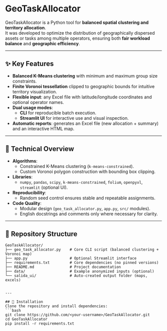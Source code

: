 # GeoTaskAllocator

GeoTaskAllocator is a Python tool for **balanced spatial clustering and territory allocation**.  
It was developed to optimize the distribution of geographically dispersed assets or tasks among multiple operators, ensuring both **fair workload balance** and **geographic efficiency**.

---

## ✨ Key Features
- **Balanced K-Means clustering** with minimum and maximum group size constraints.  
- **Finite Voronoi tessellation** clipped to geographic bounds for intuitive territory visualization.  
- **Flexible input**: any Excel file with latitude/longitude coordinates and optional operator names.  
- **Dual usage modes**:  
  - **CLI** for reproducible batch execution.  
  - **Streamlit UI** for interactive use and visual inspection.  
- **Automatic reports**: generates an Excel file (new allocation + summary) and an interactive HTML map.

---

## 🔧 Technical Overview
- **Algorithms**:  
  - Constrained K-Means clustering (`k-means-constrained`).  
  - Custom Voronoi polygon construction with bounding box clipping.  
- **Libraries**:  
  - `numpy`, `pandas`, `scipy`, `k-means-constrained`, `folium`, `openpyxl`, `streamlit` (optional UI).  
- **Reproducibility**:  
  - Random seed control ensures stable and repeatable assignments.  
- **Code Quality**:  
  - Modular design (`geo_task_allocator.py`, `app.py`, `src/` modules).  
  - English docstrings and comments only where necessary for clarity.

---

## 📂 Repository Structure

```text
GeoTaskAllocator/
├── geo_task_allocator.py    # Core CLI script (balanced clustering + Voronoi map)
├── app.py                   # Optional Streamlit interface
├── requirements.txt         # Core dependencies (no pinned versions)
├── README.md                # Project documentation
├── data/                    # Example anonymized inputs (optional)
└── salida_ui/               # Auto-created output folder (maps, excels)


---

## 🚀 Installation
Clone the repository and install dependencies:
```bash
git clone https://github.com/<your-username>/GeoTaskAllocator.git
cd GeoTaskAllocator
pip install -r requirements.txt
